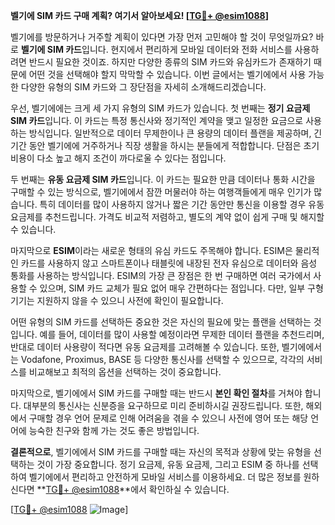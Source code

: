 **벨기에 SIM 카드 구매 계획? 여기서 알아보세요! [[TG💪+ @esim1088](https://t.me/s/esim1088)]**

벨기에를 방문하거나 거주할 계획이 있다면 가장 먼저 고민해야 할 것이 무엇일까요? 바로 **벨기에 SIM 카드**입니다. 현지에서 편리하게 모바일 데이터와 전화 서비스를 사용하려면 반드시 필요한 것이죠. 하지만 다양한 종류의 SIM 카드와 유심카드가 존재하기 때문에 어떤 것을 선택해야 할지 막막할 수 있습니다. 이번 글에서는 벨기에에서 사용 가능한 다양한 유형의 SIM 카드와 그 장단점을 자세히 소개해드리겠습니다.

우선, 벨기에에는 크게 세 가지 유형의 SIM 카드가 있습니다. 첫 번째는 **정기 요금제 SIM 카드**입니다. 이 카드는 특정 통신사와 정기적인 계약을 맺고 일정한 요금으로 사용하는 방식입니다. 일반적으로 데이터 무제한이나 큰 용량의 데이터 플랜을 제공하며, 긴 기간 동안 벨기에에 거주하거나 직장 생활을 하시는 분들에게 적합합니다. 단점은 초기 비용이 다소 높고 해지 조건이 까다로울 수 있다는 점입니다.

두 번째는 **유동 요금제 SIM 카드**입니다. 이 카드는 필요한 만큼 데이터나 통화 시간을 구매할 수 있는 방식으로, 벨기에에서 잠깐 머물러야 하는 여행객들에게 매우 인기가 많습니다. 특히 데이터를 많이 사용하지 않거나 짧은 기간 동안만 통신을 이용할 경우 유동 요금제를 추천드립니다. 가격도 비교적 저렴하고, 별도의 계약 없이 쉽게 구매 및 해지할 수 있습니다.

마지막으로 **ESIM**이라는 새로운 형태의 유심 카드도 주목해야 합니다. ESIM은 물리적인 카드를 사용하지 않고 스마트폰이나 태블릿에 내장된 전자 유심으로 데이터와 음성 통화를 사용하는 방식입니다. ESIM의 가장 큰 장점은 한 번 구매하면 여러 국가에서 사용할 수 있으며, SIM 카드 교체가 필요 없어 매우 간편하다는 점입니다. 다만, 일부 구형 기기는 지원하지 않을 수 있으니 사전에 확인이 필요합니다.

어떤 유형의 SIM 카드를 선택하든 중요한 것은 자신의 필요에 맞는 플랜을 선택하는 것입니다. 예를 들어, 데이터를 많이 사용할 예정이라면 무제한 데이터 플랜을 추천드리며, 반대로 데이터 사용량이 적다면 유동 요금제를 고려해볼 수 있습니다. 또한, 벨기에에서는 Vodafone, Proximus, BASE 등 다양한 통신사를 선택할 수 있으므로, 각각의 서비스를 비교해보고 최적의 옵션을 선택하는 것이 중요합니다.

마지막으로, 벨기에에서 SIM 카드를 구매할 때는 반드시 **본인 확인 절차**를 거쳐야 합니다. 대부분의 통신사는 신분증을 요구하므로 미리 준비하시길 권장드립니다. 또한, 해외에서 구매할 경우 언어 문제로 인해 어려움을 겪을 수 있으니 사전에 영어 또는 해당 언어에 능숙한 친구와 함께 가는 것도 좋은 방법입니다.

**결론적으로**, 벨기에에서 SIM 카드를 구매할 때는 자신의 목적과 상황에 맞는 유형을 선택하는 것이 가장 중요합니다. 정기 요금제, 유동 요금제, 그리고 ESIM 중 하나를 선택하여 벨기에에서 편리하고 안전하게 모바일 서비스를 이용하세요. 더 많은 정보를 원하신다면 **[TG💪+ @esim1088](https://t.me/s/esim1088)**에서 확인하실 수 있습니다.

[[TG💪+ @esim1088](https://t.me/s/esim1088) ![Image](https://i.postimg.cc/Y0z9fWf4/image.png)]